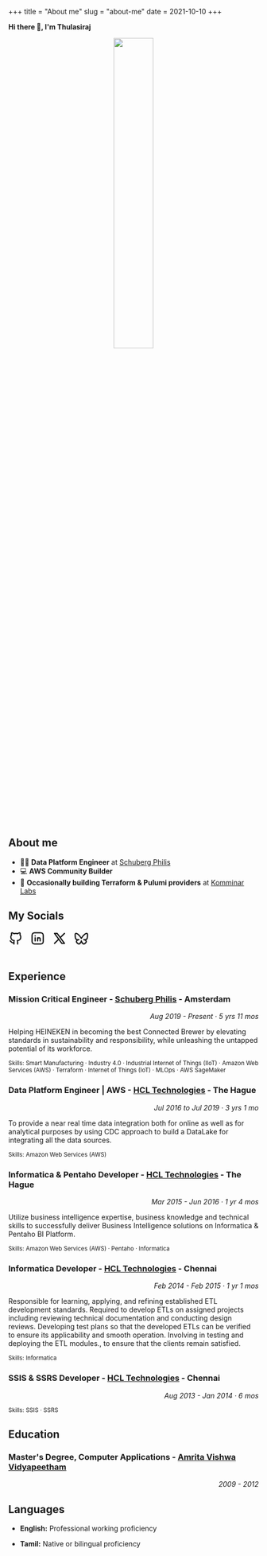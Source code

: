 +++
title = "About me"
slug = "about-me"
date = 2021-10-10
+++

**Hi there 👋, I'm Thulasiraj**

<center>
<img src="/icons/about-icon.png" style="width: 40%"/>
</center>
<br>

## About me

- 🧑‍💻 **Data Platform Engineer** at [Schuberg Philis](https://schubergphilis.com/en)
- 💻 **AWS Community Builder**
- 🚀 **Occasionally building Terraform & Pulumi providers** at [Komminar Labs](https://github.com/komminarlabs)

## My Socials

<div style="display: inline-block; margin-right: 10px;" class="social-icons-post">
  <a href="https://github.com/thulasirajkomminar" target="_blank" rel="noopener noreferrer me" title="GitHub">
  <svg  xmlns="http://www.w3.org/2000/svg"  width="30"  height="30"  viewBox="0 0 24 24"  fill="none"  stroke="currentColor"  stroke-width="2"  stroke-linecap="round"  stroke-linejoin="round"  class="icon icon-tabler icons-tabler-outline icon-tabler-brand-github"><path stroke="none" d="M0 0h24v24H0z" fill="none"/><path d="M9 19c-4.3 1.4 -4.3 -2.5 -6 -3m12 5v-3.5c0 -1 .1 -1.4 -.5 -2c2.8 -.3 5.5 -1.4 5.5 -6a4.6 4.6 0 0 0 -1.3 -3.2a4.2 4.2 0 0 0 -.1 -3.2s-1.1 -.3 -3.5 1.3a12.3 12.3 0 0 0 -6.2 0c-2.4 -1.6 -3.5 -1.3 -3.5 -1.3a4.2 4.2 0 0 0 -.1 3.2a4.6 4.6 0 0 0 -1.3 3.2c0 4.6 2.7 5.7 5.5 6c-.6 .6 -.6 1.2 -.5 2v3.5" /></svg>
  </a>
</div>

<div style="display: inline-block; margin-right: 10px;" class="social-icons-post">
  <a href="https://www.linkedin.com/in/thulasirajkomminar/" target="_blank" rel="noopener noreferrer me" title="LinkedIn">
  <svg  xmlns="http://www.w3.org/2000/svg"  width="30"  height="30"  viewBox="0 0 24 24"  fill="none"  stroke="currentColor"  stroke-width="2"  stroke-linecap="round"  stroke-linejoin="round"  class="icon-tabler"><path stroke="none" d="M0 0h24v24H0z" fill="none"/><path d="M8 11v5" /><path d="M8 8v.01" /><path d="M12 16v-5" /><path d="M16 16v-3a2 2 0 1 0 -4 0" /><path d="M3 7a4 4 0 0 1 4 -4h10a4 4 0 0 1 4 4v10a4 4 0 0 1 -4 4h-10a4 4 0 0 1 -4 -4z" /></svg>
  </a>
</div>

<div style="display: inline-block; margin-right: 10px;" class="social-icons-post">
  <a href="https://x.com/TKomminar" target="_blank" rel="noopener noreferrer me" title="𝕏(formarly Twitter)">
  <svg  xmlns="http://www.w3.org/2000/svg"  width="30"  height="30"  viewBox="0 0 24 24"  fill="none"  stroke="currentColor"  stroke-width="2"  stroke-linecap="round"  stroke-linejoin="round"  class="icon icon-tabler icons-tabler-outline icon-tabler-brand-x"><path stroke="none" d="M0 0h24v24H0z" fill="none"/><path d="M4 4l11.733 16h4.267l-11.733 -16z" /><path d="M4 20l6.768 -6.768m2.46 -2.46l6.772 -6.772" /></svg>
  </a>
</div>

<div style="display: inline-block; margin-right: 10px;" class="social-icons-post">
  <a href="https://bsky.app/profile/thulasirajkomminar.com" target="_blank" rel="noopener noreferrer me" title="Bluesky">
  <svg  xmlns="http://www.w3.org/2000/svg"  width="30"  height="30"  viewBox="0 0 24 24"  fill="none"  stroke="currentColor"  stroke-width="2"  stroke-linecap="round"  stroke-linejoin="round"  class="icon icon-tabler icons-tabler-outline icon-tabler-brand-bluesky"><path stroke="none" d="M0 0h24v24H0z" fill="none"/><path d="M6.335 5.144c-1.654 -1.199 -4.335 -2.127 -4.335 .826c0 .59 .35 4.953 .556 5.661c.713 2.463 3.13 2.75 5.444 2.369c-4.045 .665 -4.889 3.208 -2.667 5.41c1.03 1.018 1.913 1.59 2.667 1.59c2 0 3.134 -2.769 3.5 -3.5c.333 -.667 .5 -1.167 .5 -1.5c0 .333 .167 .833 .5 1.5c.366 .731 1.5 3.5 3.5 3.5c.754 0 1.637 -.571 2.667 -1.59c2.222 -2.203 1.378 -4.746 -2.667 -5.41c2.314 .38 4.73 .094 5.444 -2.369c.206 -.708 .556 -5.072 .556 -5.661c0 -2.953 -2.68 -2.025 -4.335 -.826c-2.293 1.662 -4.76 5.048 -5.665 6.856c-.905 -1.808 -3.372 -5.194 -5.665 -6.856z" /></svg>
  </a>
</div>
<br><br>

## Experience

<h3>Mission Critical Engineer - <a href="https://schubergphilis.com/en">Schuberg Philis</a> - Amsterdam</h3>
<p align="right"><i>Aug 2019 - Present · 5 yrs 11 mos</i></p>

Helping HEINEKEN in becoming the best Connected Brewer by elevating standards in sustainability and responsibility, while unleashing the untapped potential of its workforce.

<small>Skills: Smart Manufacturing · Industry 4.0 · Industrial Internet of Things (IIoT) · Amazon Web Services (AWS) · Terraform · Internet of Things (IoT) · MLOps · AWS SageMaker</small>

<h3>Data Platform Engineer | AWS - <a href="https://www.hcltech.com/">HCL Technologies</a> - The Hague</h3>
<p align="right"><i>Jul 2016 to Jul 2019 · 3 yrs 1 mo</i></p>

To provide a near real time data integration both for online as well as for analytical purposes by using CDC approach to build a DataLake for integrating all the data sources.

<small>Skills: Amazon Web Services (AWS)</small>

<h3>Informatica & Pentaho Developer - <a href="https://www.hcltech.com/">HCL Technologies</a> - The Hague</h3>
<p align="right"><i>Mar 2015 - Jun 2016 · 1 yr 4 mos</i></p>

Utilize business intelligence expertise, business knowledge and technical skills to successfully deliver Business Intelligence solutions on Informatica & Pentaho BI Platform.

<small>Skills: Amazon Web Services (AWS) · Pentaho · Informatica</small>

<h3>Informatica Developer - <a href="https://www.hcltech.com/">HCL Technologies</a> - Chennai</h3>
<p align="right"><i>Feb 2014 - Feb 2015 · 1 yr 1 mos</i></p>

Responsible for learning, applying, and refining established ETL development standards.
Required to develop ETLs on assigned projects including reviewing technical documentation and conducting design reviews.
Developing test plans so that the developed ETLs can be verified to ensure its applicability and smooth operation.
Involving in testing and deploying the ETL modules., to ensure that the clients remain satisfied.

<small>Skills: Informatica</small>

<h3>SSIS & SSRS Developer - <a href="https://www.hcltech.com/">HCL Technologies</a> - Chennai</h3>
<p align="right"><i>Aug 2013 - Jan 2014 · 6 mos</i></p>

<small>Skills: SSIS · SSRS</small>

## Education

<h3>Master's Degree, Computer Applications - <a href="https://www.amrita.edu/">Amrita Vishwa Vidyapeetham</a></h3>
<p align="right"><i>2009 - 2012</i></p>

## Languages

- **English:** Professional working proficiency

- **Tamil:** Native or bilingual proficiency
